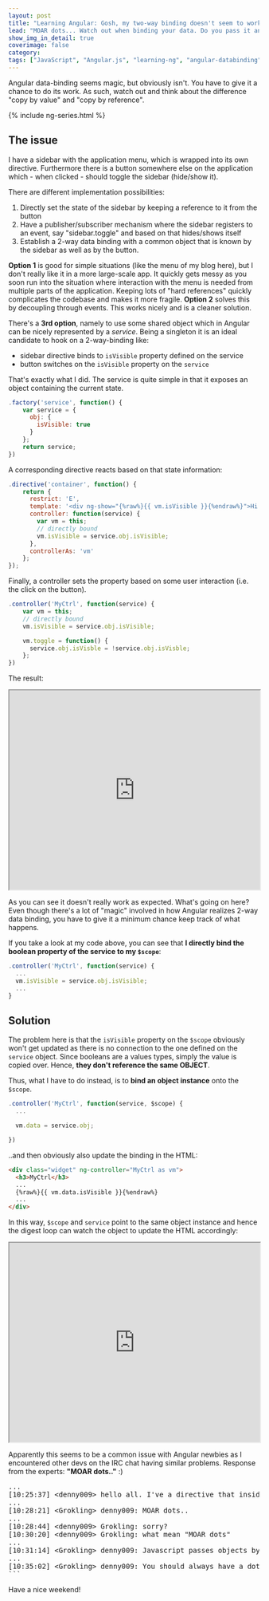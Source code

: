 ```yaml
---
layout: post
title: "Learning Angular: Gosh, my two-way binding doesn't seem to work properly!"
lead: "MOAR dots... Watch out when binding your data. Do you pass it an object reference or a value?"
show_img_in_detail: true
coverimage: false
category:
tags: ["JavaScript", "Angular.js", "learning-ng", "angular-databinding"]
---
```


Angular data-binding seems magic, but obviously isn't. You have to give it a chance to do its work. As such, watch out and think about the difference "copy by value" and "copy by reference".

{% include ng-series.html %}

## The issue

I have a sidebar with the application menu, which is wrapped into its own directive. Furthermore there is a button somewhere else on the application which - when clicked - should toggle the sidebar (hide/show it).

There are different implementation possibilities:

1. Directly set the state of the sidebar by keeping a reference to it from the button
1. Have a publisher/subscriber mechanism where the sidebar registers to an event, say "sidebar.toggle" and based on that hides/shows itself
1. Establish a 2-way data binding with a common object that is known by the sidebar as well as by the button.

**Option 1** is good for simple situations (like the menu of my blog here), but I don't really like it in a more large-scale app. It quickly gets messy as you soon run into the situation where interaction with the menu is needed from multiple parts of the application. Keeping lots of "hard references" quickly complicates the codebase and makes it more fragile. **Option 2** solves this by decoupling through events. This works nicely and is a cleaner solution. 

There's a **3rd option**, namely to use some shared object which in Angular can be nicely represented by a _service_. Being a singleton it is an ideal candidate to hook on a 2-way-binding like:

- sidebar directive binds to `isVisible` property defined on the service
- button switches on the `isVisible` property on the `service`

That's exactly what I did. The service is quite simple in that it exposes an object containing the current state.

```javascript
.factory('service', function() {
    var service = {
      obj: {
        isVisible: true
      }
    };
    return service;
})
```

A corresponding directive reacts based on that state information:

```javascript
.directive('container', function() {
    return {
      restrict: 'E',
      template: '<div ng-show="{%raw%}{{ vm.isVisible }}{%endraw%}">Hi there!</div>',
      controller: function(service) {
        var vm = this;
        // directly bound
        vm.isVisible = service.obj.isVisible;
      },
      controllerAs: 'vm'
    };
});
```

Finally, a controller sets the property based on some user interaction (i.e. the click on the button).

```javascript
.controller('MyCtrl', function(service) {
    var vm = this;
    // directly bound
    vm.isVisible = service.obj.isVisible;

    vm.toggle = function() {
      service.obj.isVisble = !service.obj.isVisble;
    };
})
```

The result:

<iframe src="http://embed.plnkr.co/Hz0Ooz/preview" width="100%" height="400px"> </iframe>

As you can see it doesn't really work as expected. What's going on here? Even though there's a lot of "magic" involved in how Angular realizes 2-way data binding, you have to give it a minimum chance keep track of what happens.

If you take a look at my code above, you can see that **I directly bind the boolean property of the service to my `$scope`**:

```javascript
.controller('MyCtrl', function(service) {
  ...
  vm.isVisible = service.obj.isVisible;
  ...
}
```

## Solution

The problem here is that the `isVisible` property on the `$scope` obviously won't get updated as there is no connection to the one defined on the `service` object. Since booleans are a values types, simply the value is copied over. Hence, **they don't reference the same OBJECT**. 

Thus, what I have to do instead, is to **bind an object instance** onto the `$scope`.

```javascript
.controller('MyCtrl', function(service, $scope) {
  ...

  vm.data = service.obj;

})
```

..and then obviously also update the binding in the HTML:

```html
<div class="widget" ng-controller="MyCtrl as vm">
  <h3>MyCtrl</h3>
  ...
  {%raw%}{{ vm.data.isVisible }}{%endraw%}
  ...
</div>
```

In this way, `$scope` and `service` point to the same object instance and hence the digest loop can watch the object to update the HTML accordingly:

<iframe src="http://embed.plnkr.co/ptMHJ0/preview" width="100%" height="400px"> </iframe>

Apparently this seems to be a common issue with Angular newbies as I encountered other devs on the IRC chat having similar problems. Response from the experts: **"MOAR dots.."** :)

<pre class="nohighlight">
...
[10:25:37] &lt;denny009&gt; hello all. I've a directive that inside do scope.$new() and it works well (create a json tree). The problem now is that I want communicate with the parent. The first time the communication works well but the second when the scope change I lost it
...
[10:28:21] &lt;Grokling&gt; denny009: MOAR dots..
...
[10:28:44] &lt;denny009&gt; Grokling: sorry?
[10:30:20] &lt;denny009&gt; Grokling: what mean "MOAR dots"
...
[10:31:14] &lt;Grokling&gt; denny009: Javascript passes objects by reverence, and primitives by value. You have a primitive 'jsonData' there, so you're copying the value, and it has no reference to any new value you might replace it with.
...
[10:35:02] &lt;Grokling&gt; denny009: You should always have a dot in your bindings (hence: MOAR dots). sendrequest(thing.request) would be an example.
```
</pre>

Have a nice weekend!